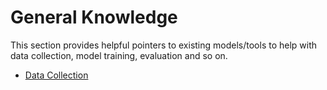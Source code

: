 # General Knowledge

This section provides helpful pointers to existing models/tools to help with data collection, model training, evaluation and so on.

* [Data Collection](data-collection/)
